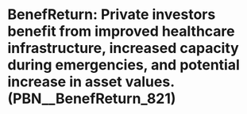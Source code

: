 # BenefReturn: __Private investors benefit from improved healthcare infrastructure, increased capacity during emergencies, and potential increase in asset values.__ (PBN__BenefReturn_821)

